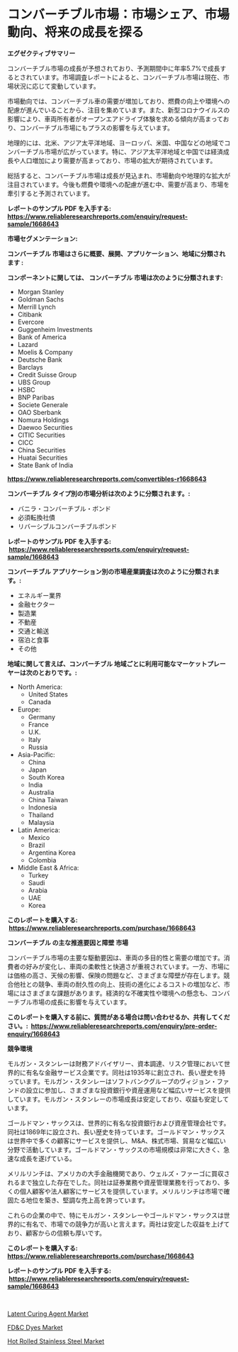 <p><h1>コンバーチブル市場：市場シェア、市場動向、将来の成長を探る</h1></p><p><strong>エグゼクティブサマリー</strong></p>
<p><p>コンバーチブル市場の成長が予想されており、予測期間中に年率5.7%で成長するとされています。市場調査レポートによると、コンバーチブル市場は現在、市場状況に応じて変動しています。</p><p>市場動向では、コンバーチブル車の需要が増加しており、燃費の向上や環境への配慮が進んでいることから、注目を集めています。また、新型コロナウイルスの影響により、車両所有者がオープンエアドライブ体験を求める傾向が高まっており、コンバーチブル市場にもプラスの影響を与えています。</p><p>地理的には、北米、アジア太平洋地域、ヨーロッパ、米国、中国などの地域でコンバーチブル市場が広がっています。特に、アジア太平洋地域と中国では経済成長や人口増加により需要が高まっており、市場の拡大が期待されています。</p><p>総括すると、コンバーチブル市場は成長が見込まれ、市場動向や地理的な拡大が注目されています。今後も燃費や環境への配慮が進む中、需要が高まり、市場を牽引すると予測されています。</p></p>
<p><strong>レポートのサンプル PDF を入手する: <a href="https://www.reliableresearchreports.com/enquiry/request-sample/1668643">https://www.reliableresearchreports.com/enquiry/request-sample/1668643</a></strong></p>
<p><strong>市場セグメンテーション:</strong></p>
<p><strong> コンバーチブル 市場はさらに概要、展開、アプリケーション、地域に分類されます :</strong></p>
<p><strong>コンポーネントに関しては、 コンバーチブル 市場は次のように分類されます: &nbsp;</strong></p>
<p><ul><li>Morgan Stanley</li><li>Goldman Sachs</li><li>Merrill Lynch</li><li>Citibank</li><li>Evercore</li><li>Guggenheim Investments</li><li>Bank of America</li><li>Lazard</li><li>Moelis & Company</li><li>Deutsche Bank</li><li>Barclays</li><li>Credit Suisse Group</li><li>UBS Group</li><li>HSBC</li><li>BNP Paribas</li><li>Societe Generale</li><li>OAO Sberbank</li><li>Nomura Holdings</li><li>Daewoo Securities</li><li>CITIC Securities</li><li>CICC</li><li>China Securities</li><li>Huatai Securities</li><li>State Bank of India</li></ul></p>
<p><strong><a href="https://www.reliableresearchreports.com/convertibles-r1668643">https://www.reliableresearchreports.com/convertibles-r1668643</a></strong></p>
<p><strong> コンバーチブル タイプ別の市場分析は次のように分類されます。:</strong></p>
<p><ul><li>バニラ・コンバーチブル・ボンド</li><li>必須転換社債</li><li>リバーシブルコンバーチブルボンド</li></ul></p>
<p><strong>レポートのサンプル PDF を入手する: &nbsp;<a href="https://www.reliableresearchreports.com/enquiry/request-sample/1668643">https://www.reliableresearchreports.com/enquiry/request-sample/1668643</a></strong></p>
<p><strong> コンバーチブル アプリケーション別の市場産業調査は次のように分類されます。:</strong></p>
<p><ul><li>エネルギー業界</li><li>金融セクター</li><li>製造業</li><li>不動産</li><li>交通と輸送</li><li>宿泊と食事</li><li>その他</li></ul></p>
<p><strong>地域に関して言えば、コンバーチブル 地域ごとに利用可能なマーケットプレーヤーは次のとおりです。:</strong></p>
<p><ul>
    <li>
        North America:
        <ul>
            <li>United States</li>
            <li>Canada</li>
        </ul>
    </li>
    <li>
        Europe:
        <ul>
            <li>Germany</li>
            <li>France</li>
            <li>U.K.</li>
            <li>Italy</li>
            <li>Russia</li>
        </ul>
    </li>
    <li>
        Asia-Pacific:
        <ul>
            <li>China</li>
            <li>Japan</li>
            <li>South Korea</li>
            <li>India</li>
            <li>Australia</li>
            <li>China Taiwan</li>
            <li>Indonesia</li>
            <li>Thailand</li>
            <li>Malaysia</li>
        </ul>
    </li>
    <li>
        Latin America:
        <ul>
            <li>Mexico</li>
            <li>Brazil</li>
            <li>Argentina Korea</li>
            <li>Colombia</li>
        </ul>
    </li>
    <li>
        Middle East & Africa:
        <ul>
            <li>Turkey</li>
            <li>Saudi</li>
            <li>Arabia</li>
            <li>UAE</li>
            <li>Korea</li>
        </ul>
    </li>
    </ul></p>
<p><strong>このレポートを購入する: &nbsp;<a href="https://www.reliableresearchreports.com/purchase/1668643">https://www.reliableresearchreports.com/purchase/1668643</a></strong></p>
<p><strong>コンバーチブル の主な推進要因と障壁 市場</strong></p>
<p><p>コンバーチブル市場の主要な駆動要因は、車両の多目的性と需要の増加です。消費者の好みが変化し、車両の柔軟性と快適さが重視されています。一方、市場には価格の高さ、天候の影響、保険の問題など、さまざまな障壁が存在します。競合他社との競争、車両の耐久性の向上、技術の進化によるコストの増加など、市場にはさまざまな課題があります。経済的な不確実性や環境への懸念も、コンバーチブル市場の成長に影響を与えています。</p></p>
<p><strong>このレポートを購入する前に、質問がある場合は問い合わせるか、共有してください。:&nbsp; <a href="https://www.reliableresearchreports.com/enquiry/pre-order-enquiry/1668643">https://www.reliableresearchreports.com/enquiry/pre-order-enquiry/1668643</a></strong></p>
<p><strong>競争環境</strong></p>
<p><p>モルガン・スタンレーは財務アドバイザリー、資本調達、リスク管理において世界的に有名な金融サービス企業です。同社は1935年に創立され、長い歴史を持っています。モルガン・スタンレーはソフトバンクグループのヴィジョン・ファンドの設立に参加し、さまざまな投資銀行や資産運用など幅広いサービスを提供しています。モルガン・スタンレーの市場成長は安定しており、収益も安定しています。</p><p>ゴールドマン・サックスは、世界的に有名な投資銀行および資産管理会社です。同社は1869年に設立され、長い歴史を持っています。ゴールドマン・サックスは世界中で多くの顧客にサービスを提供し、M&A、株式市場、貿易など幅広い分野で活動しています。ゴールドマン・サックスの市場規模は非常に大きく、急速な成長を遂げている。</p><p>メリルリンチは、アメリカの大手金融機関であり、ウェルズ・ファーゴに買収されるまで独立した存在でした。同社は証券業務や資産管理業務を行っており、多くの個人顧客や法人顧客にサービスを提供しています。メリルリンチは市場で確固たる地位を築き、堅調な売上高を誇っています。</p><p>これらの企業の中で、特にモルガン・スタンレーやゴールドマン・サックスは世界的に有名で、市場での競争力が高いと言えます。両社は安定した収益を上げており、顧客からの信頼も厚いです。</p></p>
<p><strong>このレポートを購入する: &nbsp; <a href="https://www.reliableresearchreports.com/purchase/1668643">https://www.reliableresearchreports.com/purchase/1668643</a></strong></p>
<p><strong>レポートのサンプル PDF を入手する: &nbsp;<a href="https://www.reliableresearchreports.com/enquiry/request-sample/1668643">https://www.reliableresearchreports.com/enquiry/request-sample/1668643</a></strong><strong></strong></p>
<p>&nbsp;</p>
<p><p><a href="https://www.linkedin.com/pulse/latent-curing-agent-market-growth-trends-covid-19-impact-sb5wf?trackingId=PqvLKQvkdNtir7OJ%2BnELEA%3D%3D">Latent Curing Agent Market</a></p><p><a href="https://www.linkedin.com/pulse/fdampc-dyes-market-analysis-size-global-industry-overview-segmentation-t8hcc?trackingId=s2UhH7bx3f%2BiVQ3xvOcfPg%3D%3D">FD&C Dyes Market</a></p><p><a href="https://www.linkedin.com/pulse/hot-rolled-stainless-steel-market-research-report-forecasted-fu1ac?trackingId=IPvjordNF2YXSqs6DHs1cg%3D%3D">Hot Rolled Stainless Steel Market</a></p></p>